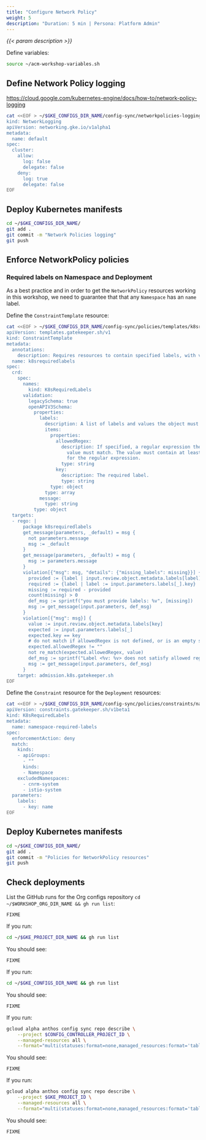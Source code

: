 ```yaml
---
title: "Configure Network Policy"
weight: 5
description: "Duration: 5 min | Persona: Platform Admin"
---
```

_{{< param description >}}_

Define variables:
```Bash
source ~/acm-workshop-variables.sh
```

## Define Network Policy logging

https://cloud.google.com/kubernetes-engine/docs/how-to/network-policy-logging

```Bash
cat <<EOF > ~/$GKE_CONFIGS_DIR_NAME/config-sync/networkpolicies-logging.yaml
kind: NetworkLogging
apiVersion: networking.gke.io/v1alpha1
metadata:
  name: default
spec:
  cluster:
    allow:
      log: false
      delegate: false
    deny:
      log: true
      delegate: false
EOF
```

## Deploy Kubernetes manifests

```Bash
cd ~/$GKE_CONFIGS_DIR_NAME/
git add .
git commit -m "Network Policies logging"
git push
```

## Enforce NetworkPolicy policies

### Required labels on Namespace and Deployment

As a best practice and in order to get the `NetworkPolicy` resources working in this workshop, we need to guarantee that that any `Namespace` has an `name` label.

Define the `ConstraintTemplate` resource:
```Bash
cat <<EOF > ~/$GKE_CONFIGS_DIR_NAME/config-sync/policies/templates/k8srequiredlabels.yaml
apiVersion: templates.gatekeeper.sh/v1
kind: ConstraintTemplate
metadata:
  annotations:
    description: Requires resources to contain specified labels, with values matching provided regular expressions.
  name: k8srequiredlabels
spec:
  crd:
    spec:
      names:
        kind: K8sRequiredLabels
      validation:
        legacySchema: true
        openAPIV3Schema:
          properties:
            labels:
              description: A list of labels and values the object must specify.
              items:
                properties:
                  allowedRegex:
                    description: If specified, a regular expression the annotation's
                      value must match. The value must contain at least one match
                      for the regular expression.
                    type: string
                  key:
                    description: The required label.
                    type: string
                type: object
              type: array
            message:
              type: string
          type: object
  targets:
  - rego: |
      package k8srequiredlabels
      get_message(parameters, _default) = msg {
        not parameters.message
        msg := _default
      }
      get_message(parameters, _default) = msg {
        msg := parameters.message
      }
      violation[{"msg": msg, "details": {"missing_labels": missing}}] {
        provided := {label | input.review.object.metadata.labels[label]}
        required := {label | label := input.parameters.labels[_].key}
        missing := required - provided
        count(missing) > 0
        def_msg := sprintf("you must provide labels: %v", [missing])
        msg := get_message(input.parameters, def_msg)
      }
      violation[{"msg": msg}] {
        value := input.review.object.metadata.labels[key]
        expected := input.parameters.labels[_]
        expected.key == key
        # do not match if allowedRegex is not defined, or is an empty string
        expected.allowedRegex != ""
        not re_match(expected.allowedRegex, value)
        def_msg := sprintf("Label <%v: %v> does not satisfy allowed regex: %v", [key, value, expected.allowedRegex])
        msg := get_message(input.parameters, def_msg)
      }
    target: admission.k8s.gatekeeper.sh
EOF
```

Define the `Constraint` resource for the `Deployment` resources:
```Bash
cat <<EOF > ~/$GKE_CONFIGS_DIR_NAME/config-sync/policies/constraints/namespace-required-labels.yaml
apiVersion: constraints.gatekeeper.sh/v1beta1
kind: K8sRequiredLabels
metadata:
  name: namespace-required-labels
spec:
  enforcementAction: deny
  match:
    kinds:
    - apiGroups:
      - ""
      kinds:
      - Namespace
    excludedNamespaces:
      - cnrm-system
      - istio-system
  parameters:
    labels:
      - key: name
EOF
```

## Deploy Kubernetes manifests

```Bash
cd ~/$GKE_CONFIGS_DIR_NAME/
git add .
git commit -m "Policies for NetworkPolicy resources"
git push
```

## Check deployments

List the GitHub runs for the Org configs repository `cd ~/$WORKSHOP_ORG_DIR_NAME && gh run list`:
```Plaintext
FIXME
```

If you run:
```Bash
cd ~/$GKE_PROJECT_DIR_NAME && gh run list
```
You should see:
```Plaintext
FIXME
```

If you run:
```Bash
cd ~/$GKE_CONFIGS_DIR_NAME && gh run list
```
You should see:
```Plaintext
FIXME
```

If you run:
```Bash
gcloud alpha anthos config sync repo describe \
    --project $CONFIG_CONTROLLER_PROJECT_ID \
    --managed-resources all \
    --format="multi(statuses:format=none,managed_resources:format='table[box](group:sort=2,kind,name,namespace:sort=1)')"
```
You should see:
```Plaintext
FIXME
```

If you run:
```Bash
gcloud alpha anthos config sync repo describe \
    --project $GKE_PROJECT_ID \
    --managed-resources all \
    --format="multi(statuses:format=none,managed_resources:format='table[box](group:sort=2,kind,name,namespace:sort=1)')"
```
You should see:
```Plaintext
FIXME
```